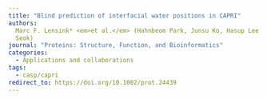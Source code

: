 ```yaml
---
title: "Blind prediction of interfacial water positions in CAPRI"
authors:
  Marc F. Lensink* <em>et al.</em> (Hahnbeom Park, Junsu Ko, Hasup Lee and Chaok
  Seok)
journal: "Proteins: Structure, Function, and Bioinformatics"
categories:
  - Applications and collaborations
tags:
  - casp/capri
redirect_to: https://doi.org/10.1002/prot.24439
---
```

